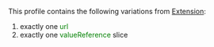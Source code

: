 This profile contains the following variations from [Extension](http://hl7.org/fhir/STU3/Extension):

1. exactly one <span style='color:green'>url</span> 
1. exactly one <span style='color:green'>valueReference</span>  slice
